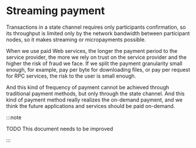 # Streaming payment

Transactions in a state channel requires only participants confirmation, so its throughput is limited only by the network bandwidth between participant nodes, so it makes streaming or micropayments possible.

When we use paid Web services, the longer the payment period to the service provider, the more we rely on trust on the service provider and the higher the risk of fraud we face. If we split the payment granularity small enough, for example, pay per byte for downloading files, or pay per request for RPC services, the risk to the user is small enough.

And this kind of frequency of payment cannot be achieved through traditional payment methods, but only through the state channel. And this kind of payment method really realizes the on-demand payment, and we think the future applications and services should be paid on-demand.

:::note

TODO This document needs to be improved

:::
